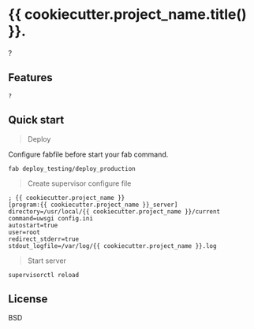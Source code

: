 # {{ cookiecutter.project_name.title() }}.

?


## Features

    ?


## Quick start

> Deploy

Configure fabfile before start your fab command.

    fab deploy_testing/deploy_production

> Create supervisor configure file

    ; {{ cookiecutter.project_name }}
    [program:{{ cookiecutter.project_name }}_server]
    directory=/usr/local/{{ cookiecutter.project_name }}/current
    command=uwsgi config.ini
    autostart=true
    user=root
    redirect_stderr=true
    stdout_logfile=/var/log/{{ cookiecutter.project_name }}.log


> Start server

    supervisorctl reload


## License

BSD